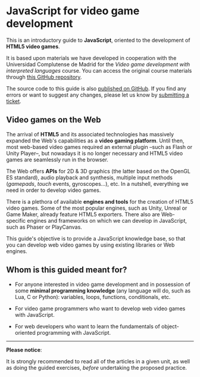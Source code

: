 # JavaScript for video game development

This is an introductory guide to **JavaScript**, oriented to the development of **HTML5 video games**.

It is based upon materials we have developed in cooperation with the Universidad Complutense de Madrid for the _Video game development with interpreted languages_ course. You can access the original course materials through [this GitHub repository](https://github.com/clnznr/pvli2017).

The source code to this guide is also [published on GitHub](https://github.com/mozdevs/js-for-gamedev/). If you find any errors or want to suggest any changes, please let us know by [submitting a ticket](https://github.com/mozdevs/js-for-gamedev/issues).

## Video games on the Web

The arrival of **HTML5** and its associated technologies has massively expanded the Web's capabilities as a **video gaming platform**. Until then, most web-based video games required an external plugin –such as Flash or Unity Player–, but nowadays it is no longer necessary and HTML5 video games are seamlessly run in the browser.

The Web offers **APIs** for 2D & 3D graphics (the latter based on the OpenGL ES standard), audio playback and synthesis, multiple input methods (_gamepads_, _touch_ events, gyroscopes…), etc. In a nutshell, everything we need in order to develop video games.

There is a plethora of available **engines and tools** for the creation of HTML5 video games. Some of the most popular engines, such as Unity, Unreal or Game Maker, already feature HTML5 exporters. There also are Web-specific engines and frameworks on which we can develop in JavaScript, such as Phaser or PlayCanvas.

This guide's objective is to provide a JavaScript knowledge base, so that you can develop web video games by using existing libraries or Web engines.

## Whom is this guided meant for?

- For anyone interested in video game development and in possession of some **minimal programming knowledge** (any language will do, such as Lua, C or Python): variables, loops, functions, conditionals, etc.

- For video game programmers who want to develop web video games with JavaScript.

- For web developers who want to learn the fundamentals of object-oriented programming with JavaScript.

---

**Please notice**:

It is strongly recommended to read all of the articles in a given unit, as well as doing the guided exercises, _before_ undertaking the proposed practice.
